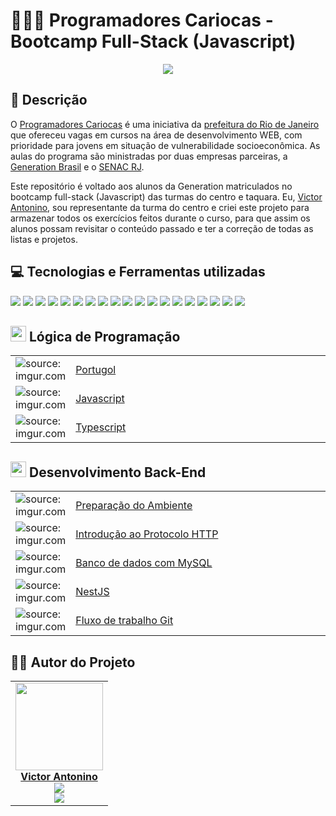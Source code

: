 # 👨🏻‍💻 Programadores Cariocas - Bootcamp Full-Stack (Javascript)

<div align="center">
	<img src="https://i.imgur.com/8etRHYk.png">
</div>

## 💬 Descrição

O [Programadores Cariocas](https://www.eduardopaes.com.br/programadores-cariocas-inscricoes-abertas-para-jovens-de-17-a-29-anos-no-programa-da-prefeitura-do-rio/) é uma iniciativa da [prefeitura do Rio de Janeiro](https://prefeitura.rio/) que ofereceu vagas em cursos na área de desenvolvimento WEB, com prioridade para jovens em situação de vulnerabilidade socioeconômica. As aulas do programa são ministradas por duas empresas parceiras, a [Generation Brasil](https://brazil.generation.org/) e o [SENAC RJ](https://www.google.com/url?sa=t&rct=j&q=&esrc=s&source=web&cd=&cad=rja&uact=8&ved=2ahUKEwjt4LPd85z7AhWGpJUCHWcgCnAQFnoECAkQAQ&url=http%3A%2F%2Fwww.senac.br%2F&usg=AOvVaw3e6kcevB-SqoS2qnV6RuXz).

Este repositório é voltado aos alunos da Generation matriculados no bootcamp full-stack (Javascript) das turmas do centro e taquara. Eu, [Victor Antonino](https://github.com/Anttonino), sou representante da turma do centro e criei este projeto para armazenar todos os exercícios feitos durante o curso, para que assim os alunos possam revisitar o conteúdo passado e ter a correção de todas as listas e projetos.

## 💻 Tecnologias e Ferramentas utilizadas 
<div align="left">
<img src="https://img.shields.io/badge/HTML5-E34F26?style=for-the-badge&logo=html5&logoColor=white">
<img src="https://img.shields.io/badge/CSS3-1572B6?style=for-the-badge&logo=css3&logoColor=white">
<img src="https://img.shields.io/badge/JavaScript-323330?style=for-the-badge&logo=javascript&logoColor=F7DF1E">
<img src="https://img.shields.io/badge/TypeScript-007ACC?style=for-the-badge&logo=typescript&logoColor=white">
<img src="https://img.shields.io/badge/npm-CB3837?style=for-the-badge&logo=npm&logoColor=white">
<img src="https://img.shields.io/badge/Node.js-339933?style=for-the-badge&logo=nodedotjs&logoColor=white">
<img src="https://img.shields.io/badge/MySQL-005C84?style=for-the-badge&logo=mysql&logoColor=white">
<img src="https://img.shields.io/badge/nestjs-E0234E?style=for-the-badge&logo=nestjs&logoColor=white">
<img src="https://img.shields.io/badge/JWT-000000?style=for-the-badge&logo=JSON%20web%20tokens&logoColor=white">
<img src="https://img.shields.io/badge/Jest-C21325?style=for-the-badge&logo=jest&logoColor=white">
<img src="https://img.shields.io/badge/Swagger-85EA2D?style=for-the-badge&logo=Swagger&logoColor=white">
<img src="https://img.shields.io/badge/Heroku-430098?style=for-the-badge&logo=heroku&logoColor=white">
<img src="https://img.shields.io/badge/React-20232A?style=for-the-badge&logo=react&logoColor=61DAFB">
<img src="https://img.shields.io/badge/Figma-F24E1E?style=for-the-badge&logo=figma&logoColor=white">
<img src="https://img.shields.io/badge/Bootstrap-563D7C?style=for-the-badge&logo=bootstrap&logoColor=white">
<img src="https://img.shields.io/badge/GIT-E44C30?style=for-the-badge&logo=git&logoColor=white">
<img src="https://img.shields.io/badge/GitHub-100000?style=for-the-badge&logo=github&logoColor=white">
<img src="https://img.shields.io/badge/VSCode-0078D4?style=for-the-badge&logo=visual%20studio%20code&logoColor=white">
<img src="https://img.shields.io/badge/Insomnia-5849be?style=for-the-badge&logo=Insomnia&logoColor=white">
</div>

<h2><img src="https://cdn-icons-png.flaticon.com/512/2621/2621040.png" title="source: imgur.com" width="25px"/> Lógica de Programação</h2>

<table width="100%">
	<tr>
        <td width="10%"><img src="https://i.imgur.com/y9wkmaF.png" title="source: imgur.com" /></td>
        <td width="90%"><a href="https://github.com/Anttonino/bootcamp-generation/tree/main/L%C3%B3gica%20de%20Programa%C3%A7%C3%A3o/Portugol">Portugol</a></td>
  </tr>
    <tr>
        <td><img src="https://i.imgur.com/r9lrbPG.png" title="source: imgur.com"/></td>
        <td><a href="https://github.com/Anttonino/bootcamp-generation/tree/main/L%C3%B3gica%20de%20Programa%C3%A7%C3%A3o/Javascript">Javascript</a></td>
    </tr>
    <tr>
        <td><img src="https://cdn-icons-png.flaticon.com/512/5968/5968381.png" title="source: imgur.com" /></td>
        <td><a href="https://github.com/Anttonino/bootcamp-generation/tree/main/L%C3%B3gica%20de%20Programa%C3%A7%C3%A3o/Typescript">Typescript</a></td>
    </tr>
</table>

<h2><img src="https://cdn-icons-png.flaticon.com/512/6213/6213731.png" title="source: imgur.com" width="25px"/> Desenvolvimento Back-End</h2>

<table width="100%">
	<tr>
        <td width="400px"><img src="https://cdn-icons-png.flaticon.com/512/3039/3039520.png" title="source: imgur.com" /></td>
        <td width="90%"><a href="00_ambiente/README.md">Preparação do Ambiente</a></td>
    </tr>
    <tr>
        <td><img src="https://i.imgur.com/cDPH4tl.png" title="source: imgur.com"/></td>
        <td><a href="01_http/01.md">Introdução ao Protocolo HTTP</a></td>
    </tr>
    <tr>
        <td><img src="https://i.imgur.com/38hZn7Z.png" title="source: imgur.com" /></td>
        <td><a href="02_mysql/README.md">Banco de dados com MySQL</a></td>
    </tr>
    <tr>
        <td><img src="https://i.imgur.com/O6PILGE.png" title="source: imgur.com"/></td>
        <td><a href="03_nest/README.md">NestJS</a></td>
    </tr>
    <tr>
        <td><img src="https://i.imgur.com/fu9QxlT.png" title="source: imgur.com"/></td>
        <td><a href="04_fluxo_git/README.md">Fluxo de trabalho Git</a></td>
    </tr>
</table>

## 👨‍🎓 Autor do Projeto

<table>
  <tr>
    <td align="center">
      <a href="https://github.com/Anttonino"><img src="https://avatars.githubusercontent.com/u/99145534?v=4" width="140px">
        <br>
        <b>Victor Antonino</b>
      </a>
      <br>
      <sub>
      <img src="https://img.shields.io/badge/LinkedIn-0077B5?style=for-the-badge&logo=linkedin&logoColor=white">
      <br>
      <img src="https://img.shields.io/badge/GitHub-100000?style=for-the-badge&logo=github&logoColor=white">
      </sub>    
    </td>
</tr>
</table>
